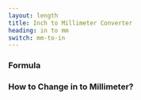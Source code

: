 ```yaml
---
layout: length
title: Inch to Millimeter Converter
heading: in to mm
switch: mm-to-in
---
```


<script>
  selectInput[4].selected = true
  selectOutput[2].selected = true
</script>

### Formula
<p id="formula"></p>

### How to Change in to Millimeter?
